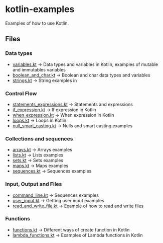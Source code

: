 # kotlin-examples

Examples of how to use Kotlin.

## Files

### Data types

- [variables.kt](src/main/kotlin/examples/data_types/variables.kt) -> Data types and variables in Kotlin, examples of mutable and 
  immutables variables
- [boolean_and_char.kt](src/main/kotlin/examples/data_types/boolean_and_char.kt) -> Boolean and char data types and variables
- [strings.kt](src/main/kotlin/examples/data_types/strings.kt) -> String examples in
  
### Control Flow

- [statements_expressions.kt](src/main/kotlin/examples/control_flow/statements_expressions.kt) -> Statements and expressions
- [if_expression.kt](src/main/kotlin/examples/control_flow/if_expression.kt) -> If expression in Kotlin
- [when_expression.kt](src/main/kotlin/examples/control_flow/when_expression.kt) -> When expression in Kotlin
- [loops.kt](src/main/kotlin/examples/control_flow/loops.kt) -> Loops in Kotlin
- [null_smart_casting.kt](src/main/kotlin/examples/control_flow/null_smart_casting.kt) -> Nulls and smart casting examples

### Collections and sequences

- [arrays.kt](src/main/kotlin/examples/collections_sequences/arrays.kt) -> Arrays examples
- [lists.kt](src/main/kotlin/examples/collections_sequences/lists.kt) -> Lists examples
- [sets.kt](src/main/kotlin/examples/collections_sequences/sets.kt) -> Sets examples
- [maps.kt](src/main/kotlin/examples/collections_sequences/maps.kt) -> Maps examples
- [sequences.kt](src/main/kotlin/examples/collections_sequences/sequences.kt) -> Sequences examples

### Input, Output and Files

- [command_line.kt](src/main/kotlin/examples/io_files/command_line.kt) -> Sequences examples
- [user_input.kt](src/main/kotlin/examples/io_files/user_input.kt) -> Getting user input examples
- [read_and_write_file.kt](src/main/kotlin/examples/io_files/read_and_write_file.kt) -> Example of how to read and write 
  files

### Functions

- [functions.kt](src/main/kotlin/examples/functions/functions.kt) -> Different ways of create function in Kotlin
- [lambda_functions.kt](src/main/kotlin/examples/functions/lambda_functions.kt) -> Examples of Lambda functions in Kotlin